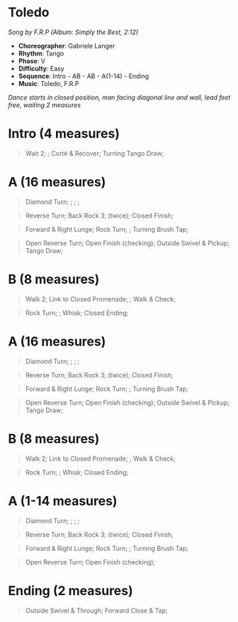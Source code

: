 # Toledo

*Song by F.R.P (Album: Simply the Best, 2:12)*

* **Choreographer**: Gabriele Langer
* **Rhythm**: Tango
* **Phase**: V
* **Difficulty**: Easy
* **Sequence**: Intro - AB - AB - A(1-14) - Ending
* **Music**: Toledo, F.R.P

*Dance starts in closed position, man facing diagonal line and wall, lead feet free, waiting 2 measures*

# Intro (4 measures)

> Wait 2; ; Corté & Recover; Turning Tango Draw;

# A (16 measures)

> Diamond Turn; ; ; ;

> Reverse Turn; Back Rock 3; (twice); Closed Finish;

> Forward & Right Lunge; Rock Turn; ; Turning Brush Tap;

> Open Reverse Turn; Open Finish (checking); Outside Swivel & Pickup; Tango Draw;

# B (8 measures)

> Walk 2; Link to Closed Promenade; ; Walk & Check;

> Rock Turn; ; Whisk; Closed Ending; 

# A (16 measures)

> Diamond Turn; ; ; ;

> Reverse Turn; Back Rock 3; (twice); Closed Finish;

> Forward & Right Lunge; Rock Turn; ; Turning Brush Tap;

> Open Reverse Turn; Open Finish (checking); Outside Swivel & Pickup; Tango Draw;

# B (8 measures)

> Walk 2; Link to Closed Promenade; ; Walk & Check;

> Rock Turn; ; Whisk; Closed Ending; 

# A (1-14 measures)

> Diamond Turn; ; ; ;

> Reverse Turn; Back Rock 3; (twice); Closed Finish;

> Forward & Right Lunge; Rock Turn; ; Turning Brush Tap;

> Open Reverse Turn; Open Finish (checking);

# Ending (2 measures)

> Outside Swivel & Through; Forward Close & Tap; 